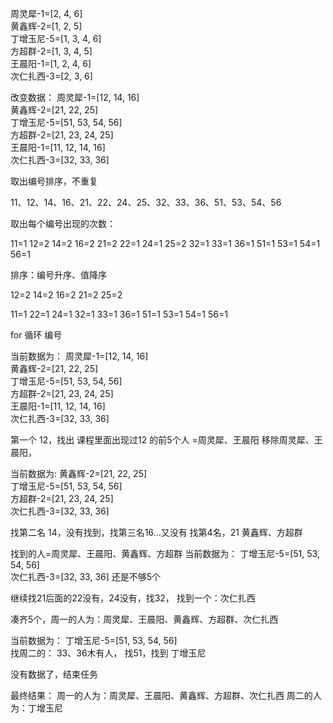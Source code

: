 周灵犀-1=[2, 4, 6]   
黄鑫辉-2=[1, 2, 5]   
丁增玉尼-5=[1, 3, 4, 6]   
方超群-2=[1, 3, 4, 5]   
王晨阳-1=[1, 2, 4, 6]   
次仁扎西-3=[2, 3, 6]

改变数据：
周灵犀-1=[12, 14, 16]   
黄鑫辉-2=[21, 22, 25]   
丁增玉尼-5=[51, 53, 54, 56]   
方超群-2=[21, 23, 24, 25]   
王晨阳-1=[11, 12, 14, 16]   
次仁扎西-3=[32, 33, 36]

取出编号排序，不重复

11、12、14、16、21、22、24、25、32、33、36、51、53、54、56

取出每个编号出现的次数：

11=1
12=2
14=2
16=2
21=2
22=1
24=1
25=2
32=1
33=1
36=1
51=1
53=1
54=1
56=1

排序：编号升序、值降序

12=2
14=2
16=2
21=2
25=2

11=1
22=1
24=1
32=1
33=1
36=1
51=1
53=1
54=1
56=1

for 循环 编号

当前数据为：
周灵犀-1=[12, 14, 16]   
黄鑫辉-2=[21, 22, 25]   
丁增玉尼-5=[51, 53, 54, 56]   
方超群-2=[21, 23, 24, 25]   
王晨阳-1=[11, 12, 14, 16]   
次仁扎西-3=[32, 33, 36]

第一个  12，找出 课程里面出现过12 的前5个人
=周灵犀、王晨阳
移除周灵犀、王晨阳，

当前数据为:
黄鑫辉-2=[21, 22, 25]   
丁增玉尼-5=[51, 53, 54, 56]   
方超群-2=[21, 23, 24, 25]   
次仁扎西-3=[32, 33, 36]


找第二名 14，没有找到，找第三名16...又没有
找第4名，21
黄鑫辉、方超群

找到的人=周灵犀、王晨阳、黄鑫辉、方超群
当前数据为：
丁增玉尼-5=[51, 53, 54, 56]   
次仁扎西-3=[32, 33, 36]
还是不够5个

继续找21后面的22没有，24没有，找32，
找到一个：次仁扎西

凑齐5个，周一的人为：周灵犀、王晨阳、黄鑫辉、方超群、次仁扎西

当前数据为：
丁增玉尼-5=[51, 53, 54, 56]   
找周二的：
33、36木有人，
找51，找到
丁增玉尼

没有数据了，结束任务

最终结果：
周一的人为：周灵犀、王晨阳、黄鑫辉、方超群、次仁扎西
周二的人为：丁增玉尼
